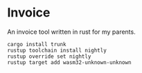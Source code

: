 # Invoice 

An invoice tool written in rust for my parents.


```console
cargo install trunk
rustup toolchain install nightly
rustup override set nightly
rustup target add wasm32-unknown-unknown
```
